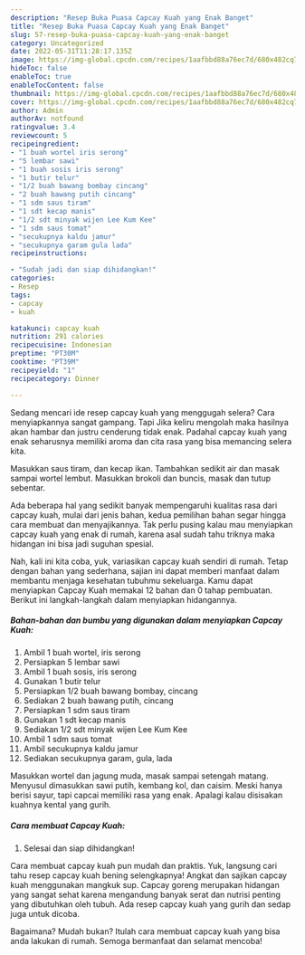 ```yaml
---
description: "Resep Buka Puasa Capcay Kuah yang Enak Banget"
title: "Resep Buka Puasa Capcay Kuah yang Enak Banget"
slug: 57-resep-buka-puasa-capcay-kuah-yang-enak-banget
category: Uncategorized
date: 2022-05-31T11:28:17.135Z
image: https://img-global.cpcdn.com/recipes/1aafbbd88a76ec7d/680x482cq70/capcay-kuah-foto-resep-utama.jpg
hideToc: false
enableToc: true
enableTocContent: false
thumbnail: https://img-global.cpcdn.com/recipes/1aafbbd88a76ec7d/680x482cq70/capcay-kuah-foto-resep-utama.jpg
cover: https://img-global.cpcdn.com/recipes/1aafbbd88a76ec7d/680x482cq70/capcay-kuah-foto-resep-utama.jpg
author: Admin
authorAv: notfound
ratingvalue: 3.4
reviewcount: 5
recipeingredient:
- "1 buah wortel iris serong"
- "5 lembar sawi"
- "1 buah sosis iris serong"
- "1 butir telur"
- "1/2 buah bawang bombay cincang"
- "2 buah bawang putih cincang"
- "1 sdm saus tiram"
- "1 sdt kecap manis"
- "1/2 sdt minyak wijen Lee Kum Kee"
- "1 sdm saus tomat"
- "secukupnya kaldu jamur"
- "secukupnya garam gula lada"
recipeinstructions:

- "Sudah jadi dan siap dihidangkan!"
categories:
- Resep
tags:
- capcay
- kuah

katakunci: capcay kuah 
nutrition: 291 calories
recipecuisine: Indonesian
preptime: "PT30M"
cooktime: "PT39M"
recipeyield: "1"
recipecategory: Dinner

---
```



Sedang mencari ide resep capcay kuah yang menggugah selera? Cara menyiapkannya sangat gampang. Tapi Jika keliru mengolah maka hasilnya akan hambar dan justru cenderung tidak enak. Padahal capcay kuah yang enak seharusnya memiliki aroma dan cita rasa yang bisa memancing selera kita.


Masukkan saus tiram, dan kecap ikan. Tambahkan sedikit air dan masak sampai wortel lembut. Masukkan brokoli dan buncis, masak dan tutup sebentar.

Ada beberapa hal yang sedikit banyak mempengaruhi kualitas rasa dari capcay kuah, mulai dari jenis bahan, kedua pemilihan bahan segar hingga cara membuat dan menyajikannya. Tak perlu pusing kalau mau menyiapkan capcay kuah yang enak di rumah, karena asal sudah tahu triknya maka hidangan ini bisa jadi suguhan spesial.


Nah, kali ini kita coba, yuk, variasikan capcay kuah sendiri di rumah. Tetap dengan bahan yang sederhana, sajian ini dapat memberi manfaat dalam membantu menjaga kesehatan tubuhmu sekeluarga. Kamu dapat menyiapkan Capcay Kuah memakai 12 bahan dan 0 tahap pembuatan. Berikut ini langkah-langkah dalam menyiapkan hidangannya.

<!--inarticleads1-->

##### Bahan-bahan dan bumbu yang digunakan dalam menyiapkan Capcay Kuah:

1. Ambil 1 buah wortel, iris serong
1. Persiapkan 5 lembar sawi
1. Ambil 1 buah sosis, iris serong
1. Gunakan 1 butir telur
1. Persiapkan 1/2 buah bawang bombay, cincang
1. Sediakan 2 buah bawang putih, cincang
1. Persiapkan 1 sdm saus tiram
1. Gunakan 1 sdt kecap manis
1. Sediakan 1/2 sdt minyak wijen Lee Kum Kee
1. Ambil 1 sdm saus tomat
1. Ambil secukupnya kaldu jamur
1. Sediakan secukupnya garam, gula, lada


Masukkan wortel dan jagung muda, masak sampai setengah matang. Menyusul dimasukkan sawi putih, kembang kol, dan caisim. Meski hanya berisi sayur, tapi capcai memiliki rasa yang enak. Apalagi kalau disisakan kuahnya kental yang gurih. 

<!--inarticleads2-->

##### Cara membuat Capcay Kuah:


1. Selesai dan siap dihidangkan!

Cara membuat capcay kuah pun mudah dan praktis. Yuk, langsung cari tahu resep capcay kuah bening selengkapnya! Angkat dan sajikan capcay kuah menggunakan mangkuk sup. Capcay goreng merupakan hidangan yang sangat sehat karena mengandung banyak serat dan nutrisi penting yang dibutuhkan oleh tubuh. Ada resep capcay kuah yang gurih dan sedap juga untuk dicoba. 

Bagaimana? Mudah bukan? Itulah cara membuat capcay kuah yang bisa anda lakukan di rumah. Semoga bermanfaat dan selamat mencoba!
